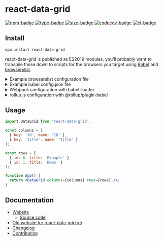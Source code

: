 # react-data-grid

[![npm-badge]][npm-url]
[![type-badge]][npm-url]
[![size-badge]][size-url]
[![codecov-badge]][codecov-url]
[![ci-badge]][ci-url]

[npm-badge]: https://img.shields.io/npm/v/react-data-grid
[npm-url]: https://www.npmjs.com/package/react-data-grid
[size-badge]: https://img.shields.io/bundlephobia/minzip/react-data-grid
[size-url]: https://bundlephobia.com/package/react-data-grid
[type-badge]: https://img.shields.io/npm/types/react-data-grid
[codecov-badge]: https://codecov.io/gh/adazzle/react-data-grid/branch/main/graph/badge.svg?token=cvrRSWiz0Q
[codecov-url]: https://app.codecov.io/gh/adazzle/react-data-grid/branch/main
[ci-badge]: https://github.com/adazzle/react-data-grid/workflows/CI/badge.svg
[ci-url]: https://github.com/adazzle/react-data-grid/actions

## Install

```sh
npm install react-data-grid
```

react-data-grid is published as ES2019 modules, you'll probably want to transpile those down to scripts for the browsers you target using [Babel](https://babeljs.io/) and [browserslist](https://github.com/browserslist/browserslist/blob/main/README.md).

<details>
<summary>Example browserslist configuration file</summary>

```
last 2 chrome versions
last 2 edge versions
last 2 firefox versions
last 2 safari versions
```

See [documentation](https://github.com/browserslist/browserslist/blob/main/README.md)

</details>

<details>
<summary>Example babel.config.json file</summary>

```json
{
  "presets": [
    [
      "@babel/env",
      {
        "bugfixes": true,
        "shippedProposals": true,
        "corejs": 3,
        "useBuiltIns": "entry"
      }
    ]
  ]
}
```

See [documentation](https://babeljs.io/docs/en/)

- It's important that the configuration filename be `babel.config.*` instead of `.babelrc.*`, otherwise Babel might not transpile modules under `node_modules`.
- We recommend polyfilling modern JS features with [core-js](https://www.npmjs.com/package/core-js) by adding the following snippet at the top of your bundle's entry file:
  ```js
  import 'core-js/stable';
  ```
  - Babel's `env` preset, if configured correctly, will transform this import so only the necessary polyfills are included in your bundle.
- Polyfilling the [`ResizeObserver`](https://developer.mozilla.org/en-US/docs/Web/API/ResizeObserver) API is required for older browsers.
</details>

<details>
<summary>Webpack configuration with babel-loader</summary>

```js
{
  // ...
  module: {
    rules: {
      test: /\.js$/,
      exclude: /node_modules[/\\](?!react-data-grid[/\\]lib)/,
      use: 'babel-loader'
    }
  }
}
```

See [documentation](https://github.com/babel/babel-loader/blob/main/README.md)

</details>

<details>
<summary>rollup.js configuration with @rollup/plugin-babel</summary>

```js
{
  // ...
  plugins: {
    babel({
      include: ['./src/**/*', './node_modules/react-data-grid/lib/**/*']
    });
  }
}
```

See [documentation](https://github.com/rollup/plugins/blob/master/packages/babel/README.md)

</details>

## Usage

```jsx
import DataGrid from 'react-data-grid';

const columns = [
  { key: 'id', name: 'ID' },
  { key: 'title', name: 'Title' }
];

const rows = [
  { id: 0, title: 'Example' },
  { id: 1, title: 'Demo' }
];

function App() {
  return <DataGrid columns={columns} rows={rows} />;
}
```

## Documentation

- [Website](https://adazzle.github.io/react-data-grid/canary/)
  - [Source code](stories)
- [Old website for react-data-grid v5](https://adazzle.github.io/react-data-grid/)
- [Changelog](CHANGELOG.md)
- [Contributing](CONTRIBUTING.md)
